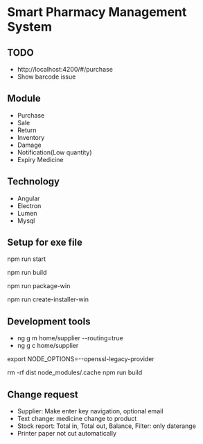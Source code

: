 # Smart Pharmacy Management System

## TODO

- http://localhost:4200/#/purchase 
- Show barcode issue
## Module

- Purchase
- Sale
- Return
- Inventory
- Damage
- Notification(Low quantity)
- Expiry Medicine

## Technology

- Angular
- Electron
- Lumen
- Mysql

## Setup for exe file

npm run start

npm run build

npm run package-win

npm run create-installer-win

## Development tools

- ng g m home/supplier --routing=true
- ng g c home/supplier


export NODE_OPTIONS=--openssl-legacy-provider

rm -rf dist node_modules/.cache
npm run build

## Change request
- Supplier: Make enter key navigation, optional email
- Text change: medicine change to product
- Stock report: Total in, Total out, Balance, Filter: only daterange
- Printer paper not cut automatically